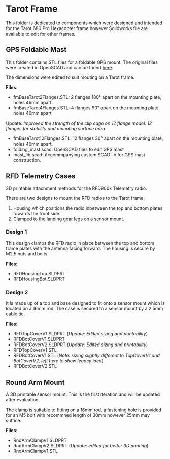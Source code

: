 # Tarot Frame
This folder is dedicated to components which were designed and intended for the Tarot 680 Pro Hexacopter frame however Solidworks file are available to edit for other frames.

## GPS Foldable Mast
This folder contains STL files for a foldable GPS mount. The original files were created in OpenSCAD and can be found [here](https://github.com/ndrk/folding_gps_mast).

The dimensions were edited to suit mouting on a Tarot frame.

**Files**:
- fmBaseTarot2Flanges.STL: 2 flanges 180&deg; apart on the mounting plate, holes 46mm apart.
- fmBaseTarot4Flanges.STL: 4 flanges 90&deg; apart on the mounting plate, holes 46mm apart

Update: *Improved the strength of the clip cage on 12 flange model. 12 flanges for stability and mounting surface area.*
- fmBaseTarot12Flanges.STL: 12 flanges 30&deg; apart on the mounting plate, holes 46mm apart.
- folding_mast.scad: OpenSCAD files to edit GPS mast
- mast_lib.scad: Accommpanying custom SCAD lib for GPS mast construction.

## RFD Telemetry Cases
3D printable attachment methods for the RFD900x Telemetry radio.

There are two designs to mount the RFD radios to the Tarot frame:
1. Housing which positions the radio inbetween the top and bottom plates towards the front side.
2. Clamped to the landing gear legs on a sensor mount.

### Design 1
This design clamps the RFD radio in place between the top and bottom frame plates with the antenna facing forward. The housing is secure by M2.5 nuts and bolts.

**Files**:
- RFDHousingTop.SLDPRT
- RFDHousingBot.SLDPRT

### Design 2
It is made up of a top and base designed to fit onto a sensor mount which is located on a 16mm rod. The case is secured to a sensor mount by a 2.5mm cable tie.

**Files**:
- RFDTopCoverV1.SLDPRT (*Update: Edited sizing and printability*)
- RFDBotCoverV1.SLDPRT
- RFDBotCoverV2.SLDPRT (*Update: Edited sizing and printability*)
- RFDTopCoverV1.STL
- RFDBotCoverV1.STL (*Note: sizing slightly different to TopCoverV1 and BotCoverV2, left here to show legacy idea*)
- RFDBotCoverV2.STL

## Round Arm Mount
A 3D printable sensor mount. This is the first iteration and will be updated after evaluation.

The clamp is suitable to fitting on a 16mm rod, a fastening hole is provided for an M5 bolt with recommned length of 30mm however 25mm may suffice.

**Files**:
- RndArmClampV1.SLDPRT
- RndArmClampV2.SLDPRT (*Update: edited for better 3D printing*)
- RndArmClampV1.STL

